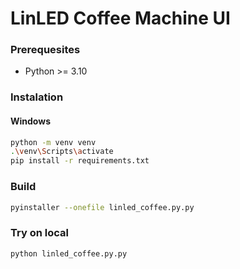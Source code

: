 # LinLED Coffee Machine UI

### Prerequesites

- Python >= 3.10

### Instalation

#### Windows

```bash
python -m venv venv
.\venv\Scripts\activate
pip install -r requirements.txt
```

### Build

```bash
pyinstaller --onefile linled_coffee.py.py
```

### Try on local

```bash
python linled_coffee.py.py
```

